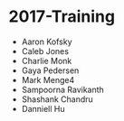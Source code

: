 # 2017-Training

- Aaron Kofsky
- Caleb Jones
- Charlie Monk
- Gaya Pedersen
- Mark Menge4
- Sampoorna Ravikanth
- Shashank Chandru
- Danniell Hu
